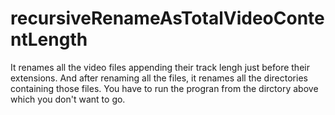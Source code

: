 # recursiveRenameAsTotalVideoContentLength
It renames all the video files appending their track lengh just before their extensions. And after renaming all the files, it renames all the directories containing those files.  You have to run the progran from the dirctory above which you don't want to go.
